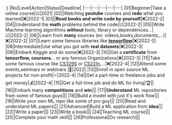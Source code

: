 :)
|No|Level|Action|Status|Deadline|
|---|---|---|---|---|
|01|Beginner|Take a online course|☑|2021|
|02||Watching **youtube** courses and **redo**  what you learned|❌|2022-1|
|03||**Read books and write code by yourself**|❌|2022-2|
|04||Understand the **math** problems behind the code|☑|2022-2|
|05||Write Machine learning algorithms **without** tools, library or dependenices...|☑|2022-2|
|06||Learn from **many** sources (ex: videos,books,documents,...)|❌|2022-2|
|07||Learn some famous libraries like **[tensorflow](https://www.tensorflow.org/api_docs/python/tf)**|❌|2022-2|
|08|Intermediate|Use what you got with **real datasets**|❌|2022-3|
|09||Embark *Kaggle* and do some|❌|2022-3|
|10||Get a **certificate** from **tensorflow, coursera**... or any famous Organizations|❌|2022-3|
|11||Take some famous course like [CS329S](https://stanford-cs329s.github.io/) or [CS231n](https://cs231n.github.io/),...|❌|2022-4|
|12||Attend some events,seminars or webinars |🙋|2022|
|13||Enroll in open source ML projects for non-profit|⭐|2022-4|
|14||Get a part-time or freelance jobs and get money|💰|2022-4|
|15||Get a full-time job and do ML for living|🏆||
|16||Embark many **competitions** and **win**|||
|17||**Understand** ML repositories from some of famous guys|||
|18||Build a model with just it's work flow|||
|19||Write your own ML repo like some of pro guy|||
|20||Read and understand ML papers|||
|21|Advanced|Build a ML application from **idea**|||
|22||Write a paper|||
|23||Write a book|||
|24||Teaching ML course|||
|25||Complete your math skill|||
|26|Professional|Do research|||
